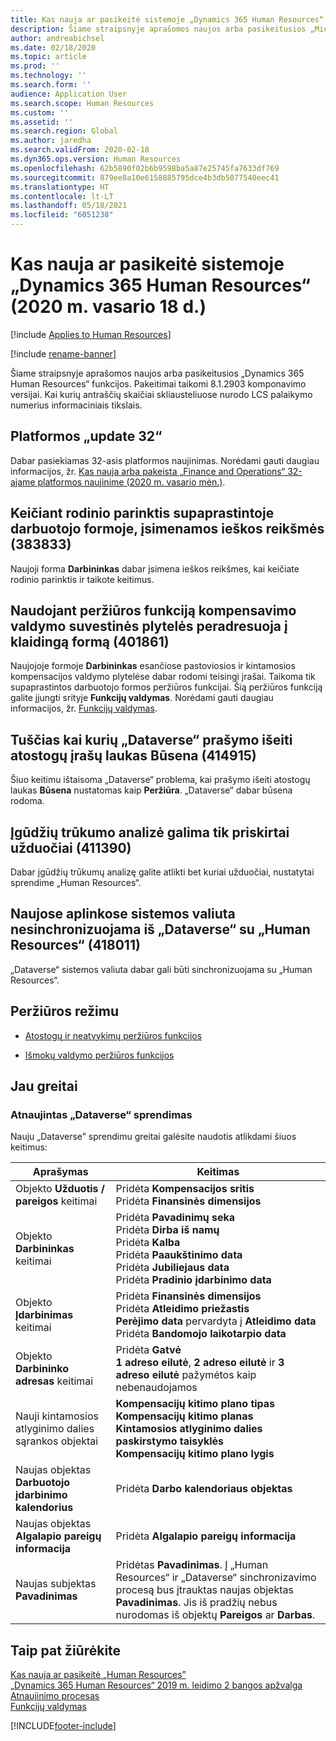 ```yaml
---
title: Kas nauja ar pasikeitė sistemoje „Dynamics 365 Human Resources“ (2020 m. vasario 18 d.)
description: Šiame straipsnyje aprašomos naujos arba pasikeitusios „Microsoft Dynamics 365 Human Resources” funkcijos 2020 m. vasario 18 d.
author: andreabichsel
ms.date: 02/18/2020
ms.topic: article
ms.prod: ''
ms.technology: ''
ms.search.form: ''
audience: Application User
ms.search.scope: Human Resources
ms.custom: ''
ms.assetid: ''
ms.search.region: Global
ms.author: jaredha
ms.search.validFrom: 2020-02-18
ms.dyn365.ops.version: Human Resources
ms.openlocfilehash: 62b5890f02b6b9598ba5a87e25745fa7633df769
ms.sourcegitcommit: 879ee8a10e6158885795dce4b3db5077540eec41
ms.translationtype: HT
ms.contentlocale: lt-LT
ms.lasthandoff: 05/18/2021
ms.locfileid: "6051238"
---
```

# <a name="whats-new-or-changed-in-dynamics-365-human-resources-february-18-2020"></a>Kas nauja ar pasikeitė sistemoje „Dynamics 365 Human Resources“ (2020 m. vasario 18 d.)

[!include [Applies to Human Resources](../includes/applies-to-hr.md)]

[!include [rename-banner](~/includes/cc-data-platform-banner.md)]

Šiame straipsnyje aprašomos naujos arba pasikeitusios „Dynamics 365 Human Resources“ funkcijos. Pakeitimai taikomi 8.1.2903 komponavimo versijai. Kai kurių antraščių skaičiai skliausteliuose nurodo LCS palaikymo numerius informaciniais tikslais.

## <a name="platform-update-32"></a>Platformos „update 32“ 

Dabar pasiekiamas 32-asis platformos naujinimas. Norėdami gauti daugiau informacijos, žr. [Kas nauja arba pakeista „Finance and Operations“ 32-ajame platformos naujinime (2020 m. vasario mėn.)](../fin-ops-core/dev-itpro/get-started/whats-new-platform-update-32.md).

## <a name="search-values-are-remembered-when-changing-view-options-in-streamlined-employee-form-383833"></a>Keičiant rodinio parinktis supaprastintoje darbuotojo formoje, įsimenamos ieškos reikšmės (383833)

Naujoji forma **Darbininkas** dabar įsimena ieškos reikšmes, kai keičiate rodinio parinktis ir taikote keitimus.

## <a name="compensation-management-summary-tiles-in-preview-feature-redirect-to-wrong-form-401861"></a>Naudojant peržiūros funkciją kompensavimo valdymo suvestinės plytelės peradresuoja į klaidingą formą (401861)

Naujojoje formoje **Darbininkas** esančiose pastoviosios ir kintamosios kompensacijos valdymo plytelėse dabar rodomi teisingi įrašai. Taikoma tik supaprastintos darbuotojo formos peržiūros funkcijai. Šią peržiūros funkciją galite įjungti srityje **Funkcijų valdymas**. Norėdami gauti daugiau informacijos, žr. [Funkcijų valdymas](hr-admin-manage-features.md).

## <a name="empty-status-field-for-some-leave-request-records-in-dataverse-414915"></a>Tuščias kai kurių „Dataverse“ prašymo išeiti atostogų įrašų laukas Būsena (414915)

Šiuo keitimu ištaisoma „Dataverse“ problema, kai prašymo išeiti atostogų laukas **Būsena** nustatomas kaip **Peržiūra**. „Dataverse“ dabar būsena rodoma.

## <a name="skill-gap-analysis-only-possible-for-assigned-job-411390"></a>Įgūdžių trūkumo analizė galima tik priskirtai užduočiai (411390)

Dabar įgūdžių trūkumų analizę galite atlikti bet kuriai užduočiai, nustatytai sprendime „Human Resources“.

## <a name="system-currency-doesnt-sync-from-dataverse-to-human-resources-in-new-environments-418011"></a>Naujose aplinkose sistemos valiuta nesinchronizuojama iš „Dataverse“ su „Human Resources“ (418011)

„Dataverse“ sistemos valiuta dabar gali būti sinchronizuojama su „Human Resources“.

## <a name="in-preview"></a>Peržiūros režimu

- [Atostogų ir neatvykimų peržiūros funkcijos](hr-leave-and-absence-overview.md?leave-and-absence-preview-features)

- [Išmokų valdymo peržiūros funkcijos](hr-benefits-management-overview.md)

## <a name="coming-soon"></a>Jau greitai

### <a name="updated-dataverse-solution"></a>Atnaujintas „Dataverse“ sprendimas

Nauju „Dataverse” sprendimu greitai galėsite naudotis atlikdami šiuos keitimus:

| Aprašymas | Keitimas |
| ----------------------------------------- | --- |
| Objekto **Užduotis / pareigos** keitimai | Pridėta **Kompensacijos sritis**</br>Pridėta **Finansinės dimensijos** |
| Objekto **Darbininkas** keitimai | Pridėta **Pavadinimų seka**</br>Pridėta **Dirba iš namų**</br>Pridėta **Kalba**</br>Pridėta **Paaukštinimo data**</br>Pridėta **Jubiliejaus data**</br>Pridėta **Pradinio įdarbinimo data** |
| Objekto **Įdarbinimas** keitimai | Pridėta **Finansinės dimensijos**</br>Pridėta **Atleidimo priežastis**</br>**Perėjimo data** pervardyta į **Atleidimo data**</br>Pridėta **Bandomojo laikotarpio data** |
| Objekto **Darbininko adresas** keitimai | Pridėta **Gatvė**</br>**1 adreso eilutė**, **2 adreso eilutė** ir **3 adreso eilutė** pažymėtos kaip nebenaudojamos |
| Nauji kintamosios atlyginimo dalies sąrankos objektai | **Kompensacijų kitimo plano tipas**</br>**Kompensacijų kitimo planas**</br>**Kintamosios atlyginimo dalies paskirstymo taisyklės**</br>**Kompensacijų kitimo plano lygis** |
| Naujas objektas **Darbuotojo įdarbinimo kalendorius** | Pridėta **Darbo kalendoriaus objektas** |
| Naujas objektas **Algalapio pareigų informacija** | Pridėta **Algalapio pareigų informacija** |
| Naujas subjektas **Pavadinimas** | Pridėtas **Pavadinimas**. Į „Human Resources“ ir „Dataverse“ sinchronizavimo procesą bus įtrauktas naujas objektas **Pavadinimas**. Jis iš pradžių nebus nurodomas iš objektų **Pareigos** ar **Darbas**. |

## <a name="see-also"></a>Taip pat žiūrėkite

[Kas nauja ar pasikeitė „Human Resources”](hr-admin-whats-new.md)</br>
[„Dynamics 365 Human Resources“ 2019 m. leidimo 2 bangos apžvalga](/dynamics365-release-plan/2019wave2/dynamics365-human-resources/)</br>
[Atnaujinimo procesas](hr-admin-setup-update-process.md)</br>
[Funkcijų valdymas](hr-admin-manage-features.md)

[!INCLUDE[footer-include](../includes/footer-banner.md)]